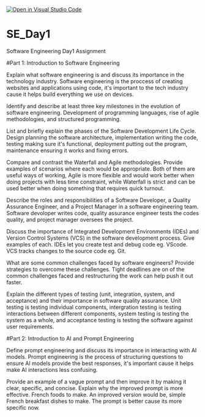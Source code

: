[![Open in Visual Studio Code](https://classroom.github.com/assets/open-in-vscode-2e0aaae1b6195c2367325f4f02e2d04e9abb55f0b24a779b69b11b9e10269abc.svg)](https://classroom.github.com/online_ide?assignment_repo_id=18386894&assignment_repo_type=AssignmentRepo)
# SE_Day1
Software Engineering Day1 Assignment

#Part 1: Introduction to Software Engineering

Explain what software engineering is and discuss its importance in the technology industry.
Software engineering is the proccess of creating websites and applications using code, it's important to the tech industry cause it helps build everything we use on devices.

Identify and describe at least three key milestones in the evolution of software engineering.
Development of programming languages, rise of agile methodologies, and structured programming. 

List and briefly explain the phases of the Software Development Life Cycle.
Design planning the software architecture, implementation writing the code, testing making sure it's functional, deployment putting out the program, maintenance ensuring it works and fixing errors.

Compare and contrast the Waterfall and Agile methodologies. Provide examples of scenarios where each would be appropriate.
Both of them are useful ways of working, Agile is more flexible and would work better when doing projects with less time constraint, while Waterfall is strict and can be used better when doing something that requires quick turnout.

Describe the roles and responsibilities of a Software Developer, a Quality Assurance Engineer, and a Project Manager in a software engineering team.
Software devoloper writes code, quality assurance engineer tests the codes quality, and project manager oversees the project.

Discuss the importance of Integrated Development Environments (IDEs) and Version Control Systems (VCS) in the software development process. Give examples of each.
IDEs let you create test and debug code eg. VScode. VCS tracks changes to the source code eg. Git.

What are some common challenges faced by software engineers? Provide strategies to overcome these challenges.
Tight deadlines are on of the common challenges faced and restructuring the work can help push it out faster.

Explain the different types of testing (unit, integration, system, and acceptance) and their importance in software quality assurance.
Unit testing is testing individual components, intergration testing is testing interactions between different components, system testing is testing the system as a whole, and acceptance testing is testing the software against user requirements.

#Part 2: Introduction to AI and Prompt Engineering


Define prompt engineering and discuss its importance in interacting with AI models.
Prompt engineering is the process of structuring questions to ensure AI models provide the best responses, it's important cause it helps make AI interactions less confusing.

Provide an example of a vague prompt and then improve it by making it clear, specific, and concise. Explain why the improved prompt is more effective.
French foods to make. An improved version would be, simple French breakfast dishes to make. The prompt is better cause its more specific now. 

